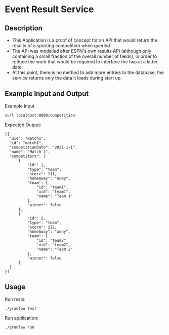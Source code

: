 Event Result Service
===================

Description
-----------

- This Application is a proof of concept for an API that would return the results of a sporting competition when queried
- The API was modelled after ESPN's own results API (although only containing a small fraction of the overall number of
  fields), in order to reduce the work that would be required to interface the two at a latter date.
- At this point, there is no method to add more entries to the database, the service returns only the data it loads
during start up.

Example Input and Output
------------------------

Example Input

    curl localhost:8080/competition

Expected Output:

    [{
      "uid": "match1",
      "id": "match1",
      "competitionDate": "2021-1-1",
      "name": "Match 1",
      "competitors": [
          {
              "id": 1,
              "type": "team",
              "score": 111,
              "homeAway": "away",
              "team": {
                  "id": "team1",
                  "uid": "team1",
                  "name": "Team 1"
              },
              "winner": false
          },
          {
              "id": 2,
              "type": "team",
              "score": 222,
              "homeAway": "away",
              "team": {
                  "id": "team2",
                  "uid": "team2",
                  "name": "Team 2"
              },
              "winner": false
          }
      ]
    }]

Usage
------------

Run tests:

    ./gradlew test

Run application:

    ./gradlew run
